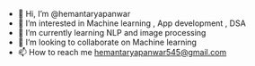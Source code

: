 - 👋 Hi, I’m @hemantaryapanwar
- 👀 I’m interested in Machine learning , App development , DSA 
- 🌱 I’m currently learning NLP and image processing 
- 💞️ I’m looking to collaborate on Machine learning  
- 📫 How to reach me hemantaryapanwar545@gmail.com

<!---
hemantaryapanwar/hemantaryapanwar is a ✨ special ✨ repository because its `README.md` (this file) appears on your GitHub profile.
You can click the Preview link to take a look at your changes.
--->
